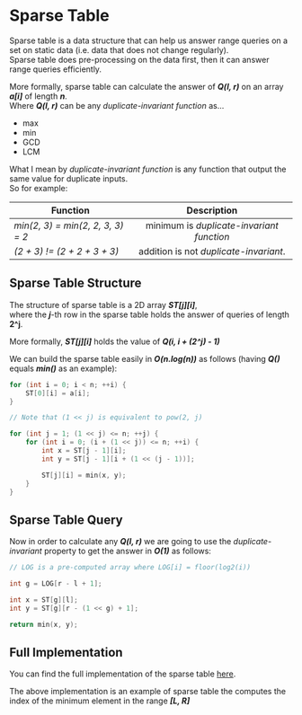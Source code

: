 # Sparse Table

Sparse table is a data structure that can help us answer range queries on a set on static data (i.e. data that does not change regularly).<br>
Sparse table does pre-processing on the data first, then it can answer range queries efficiently.

More formally, sparse table can calculate the answer of **_Q(l, r)_** on an array **_a[i]_** of length **_n_**.<br>
Where **_Q(l, r)_** can be any _duplicate-invariant function_ as...
- max
- min
- GCD
- LCM

What I mean by _duplicate-invariant function_ is any function that output the same value for duplicate inputs.<br>
So for example:<br>

| Function                          | Description                                |
| ----------------------------------|:------------------------------------------:|
| _min(2, 3) = min(2, 2, 3, 3) = 2_ | minimum is _duplicate-invariant function_  |
| _(2 + 3) != (2 + 2 + 3 + 3)_      | addition is not _duplicate-invariant_.     |

## Sparse Table Structure
The structure of sparse table is a 2D array **_ST[j][i]_**,<br>
where the **_j_**-th row in the sparse table holds the answer of queries of length **2^j**.

More formally, **_ST[j][i]_** holds the value of **_Q(i, i + (2^j) - 1)_**

We can build the sparse table easily in **_O(n.log(n))_** as follows (having **_Q()_** equals **_min()_** as an example):

```C++
for (int i = 0; i < n; ++i) {
    ST[0][i] = a[i];
}

// Note that (1 << j) is equivalent to pow(2, j)

for (int j = 1; (1 << j) <= n; ++j) {
    for (int i = 0; (i + (1 << j)) <= n; ++i) {
        int x = ST[j - 1][i];
        int y = ST[j - 1][i + (1 << (j - 1))];

        ST[j][i] = min(x, y);
    }
}
```
## Sparse Table Query
Now in order to calculate any **_Q(l, r)_** we are going to use the _duplicate-invariant_ property to get the answer in **_O(1)_** as follows:

```C++
// LOG is a pre-computed array where LOG[i] = floor(log2(i))

int g = LOG[r - l + 1];

int x = ST[g][l];
int y = ST[g][r - (1 << g) + 1];

return min(x, y);
```

## Full Implementation
You can find the full implementation of the sparse table [here](https://github.com/OmarBazaraa/Competitive-Programming/blob/master/data_structures/sparse_table/sparse_table.cpp).

The above implementation is an example of sparse table the computes the index of the minimum element in the range **_[L, R]_**
